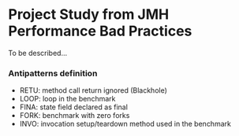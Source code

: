 # Project Study from JMH Performance Bad Practices

To be described...

### Antipatterns definition

 - RETU: method call return ignored (Blackhole)
 - LOOP: loop in the benchmark
 - FINA: state field declared as final
 - FORK: benchmark with zero forks
 - INVO: invocation setup/teardown method used in the benchmark

